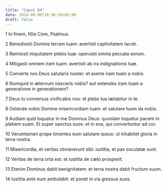 ```yaml
---
title: "Caput 84"
date: 2024-09-06T18:40:56+02:00
draft: false
---
```




1 In finem, filiis Core, Psalmus.

2 Benedixisti Domine terram tuam: avertisti captivitatem Iacob.

3 Remisisti iniquitatem plebis tuæ: operuisti omnia peccata eorum.

4 Mitigasti omnem iram tuam: avertisti ab ira indignationis tuæ.

5 Converte nos Deus salutaris noster: et averte iram tuam a nobis.

6 Numquid in æternum irasceris nobis? aut extendes iram tuam a generatione in generationem?

7 Deus tu conversus vivificabis nos: et plebs tua lætabitur in te.

8 Ostende nobis Domine misericordiam tuam: et salutare tuum da nobis.

9 Audiam quid loquatur in me Dominus Deus: quoniam loquetur pacem in plebem suam. Et super sanctos suos: et in eos, qui convertuntur ad cor.

10 Verumtamen prope timentes eum salutare ipsius: ut inhabitet gloria in terra nostra.

11 Misericordia, et veritas obviaverunt sibi: iustitia, et pax osculatæ sunt.

12 Veritas de terra orta est: et iustitia de cælo prospexit.

13 Etenim Dominus dabit benignitatem: et terra nostra dabit fructum suum.

14 Iustitia ante eum ambulabit: et ponet in via gressus suos.

